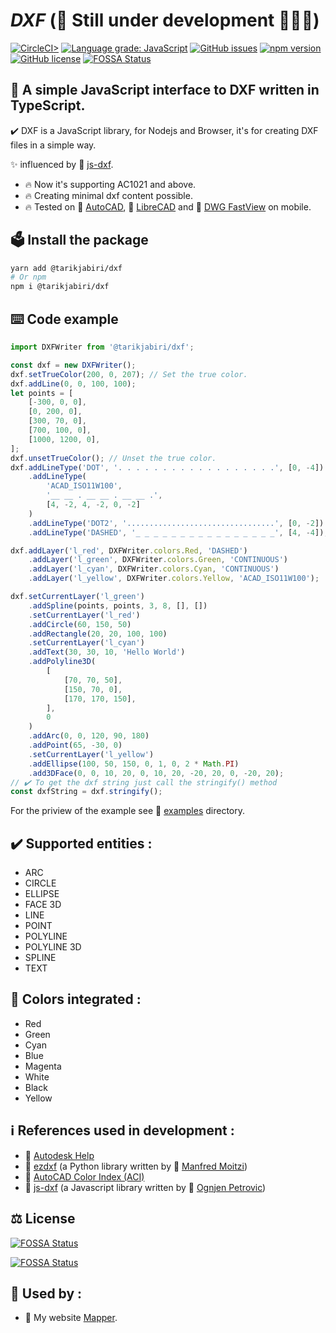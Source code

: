 # _DXF_ (🧩 Still under development 👨🏽‍💻)

[![CircleCI>](https://circleci.com/gh/tarikjabiri/dxf.svg?style=svg)](https://circleci.com/github/tarikjabiri/dxf)
[![Language grade: JavaScript](https://img.shields.io/lgtm/grade/javascript/g/tarikjabiri/dxf.svg?logo=lgtm&logoWidth=18)](https://lgtm.com/projects/g/tarikjabiri/dxf/context:javascript)
[![GitHub issues](https://img.shields.io/github/issues/tarikjabiri/dxf)](https://github.com/tarikjabiri/dxf/issues)
[![npm version](https://badge.fury.io/js/%40tarikjabiri%2Fdxf.svg)](https://badge.fury.io/js/%40tarikjabiri%2Fdxf)
[![GitHub license](https://img.shields.io/github/license/tarikjabiri/dxf)](https://github.com/tarikjabiri/dxf/blob/master/LICENSE.md)
[![FOSSA Status](https://app.fossa.com/api/projects/git%2Bgithub.com%2Ftarikjabiri%2Fdxf.svg?type=shield)](https://app.fossa.com/projects/git%2Bgithub.com%2Ftarikjabiri%2Fdxf?ref=badge_shield)

<!---[![Build Status](https://www.travis-ci.com/tarikjabiri/dxf.svg?branch=master)](https://www.travis-ci.com/tarikjabiri/dxf)-->
<!---[![Build status](https://ci.appveyor.com/api/projects/status/0k7rcm5jovyr05ua?svg=true)](https://ci.appveyor.com/project/tarikjabiri/dxf)-->
<!---[![Total alerts](https://img.shields.io/lgtm/alerts/g/tarikjabiri/dxf.svg?logo=lgtm&logoWidth=18)](https://lgtm.com/projects/g/tarikjabiri/dxf/alerts/)-->

## 🌟 A simple JavaScript interface to DXF written in TypeScript.

✔️ DXF is a JavaScript library, for Nodejs and Browser, it's for creating DXF files in a simple way.

✨ influenced by 🔗 [js-dxf](https://github.com/ognjen-petrovic/js-dxf).

-   🔥 Now it's supporting AC1021 and above.
-   🔥 Creating minimal dxf content possible.
-   🔥 Tested on 🔗 [AutoCAD](https://www.autodesk.com/products/autocad/overview), 🔗 [LibreCAD](https://librecad.org/) and 🔗 [DWG FastView](https://play.google.com/store/apps/details?id=com.gstarmc.android&hl=en&gl=US) on mobile.

## 🗳️ Install the package

```bash
yarn add @tarikjabiri/dxf
# Or npm
npm i @tarikjabiri/dxf
```

## ⌨️ Code example

```javascript
import DXFWriter from '@tarikjabiri/dxf';

const dxf = new DXFWriter();
dxf.setTrueColor(200, 0, 207); // Set the true color.
dxf.addLine(0, 0, 100, 100);
let points = [
    [-300, 0, 0],
    [0, 200, 0],
    [300, 70, 0],
    [700, 100, 0],
    [1000, 1200, 0],
];
dxf.unsetTrueColor(); // Unset the true color.
dxf.addLineType('DOT', '. . . . . . . . . . . . . . . . . .', [0, -4])
    .addLineType(
        'ACAD_ISO11W100',
        '__ __ . __ __ . __ __ .',
        [4, -2, 4, -2, 0, -2]
    )
    .addLineType('DOT2', '.................................', [0, -2])
    .addLineType('DASHED', '_ _ _ _ _ _ _ _ _ _ _ _ _ _ _ _', [4, -4]);

dxf.addLayer('l_red', DXFWriter.colors.Red, 'DASHED')
    .addLayer('l_green', DXFWriter.colors.Green, 'CONTINUOUS')
    .addLayer('l_cyan', DXFWriter.colors.Cyan, 'CONTINUOUS')
    .addLayer('l_yellow', DXFWriter.colors.Yellow, 'ACAD_ISO11W100');

dxf.setCurrentLayer('l_green')
    .addSpline(points, points, 3, 8, [], [])
    .setCurrentLayer('l_red')
    .addCircle(60, 150, 50)
    .addRectangle(20, 20, 100, 100)
    .setCurrentLayer('l_cyan')
    .addText(30, 30, 10, 'Hello World')
    .addPolyline3D(
        [
            [70, 70, 50],
            [150, 70, 0],
            [170, 170, 150],
        ],
        0
    )
    .addArc(0, 0, 120, 90, 180)
    .addPoint(65, -30, 0)
    .setCurrentLayer('l_yellow')
    .addEllipse(100, 50, 150, 0, 1, 0, 2 * Math.PI)
    .add3DFace(0, 0, 10, 20, 0, 10, 20, -20, 20, 0, -20, 20);
// ✔️ To get the dxf string just call the stringify() method
const dxfString = dxf.stringify();
```

For the priview of the example see 🔗 [examples](https://github.com/tarikjabiri/dxf/tree/master/examples) directory.

## ✔️ Supported entities :

-   ARC
-   CIRCLE
-   ELLIPSE
-   FACE 3D
-   LINE
-   POINT
-   POLYLINE
-   POLYLINE 3D
-   SPLINE
-   TEXT

## 💉 Colors integrated :

-   Red
-   Green
-   Cyan
-   Blue
-   Magenta
-   White
-   Black
-   Yellow

## ℹ️ References used in development :

-   🔗 [Autodesk Help](http://help.autodesk.com/view/OARX/2018/ENU/?guid=GUID-235B22E0-A567-4CF6-92D3-38A2306D73F3)
-   🔗 [ezdxf](https://ezdxf.readthedocs.io/en/stable/) (a Python library written by 🔗 [Manfred Moitzi](https://github.com/mozman))
-   🔗 [AutoCAD Color Index (ACI)](https://gohtx.com/acadcolors.php)
-   🔗 [js-dxf](https://github.com/ognjen-petrovic/js-dxf) (a Javascript library written by 🔗 [Ognjen Petrovic](https://github.com/ognjen-petrovic))

## ⚖️ License

[![FOSSA Status](https://app.fossa.com/api/projects/git%2Bgithub.com%2Ftarikjabiri%2Fdxf.svg?type=large)](https://app.fossa.com/projects/git%2Bgithub.com%2Ftarikjabiri%2Fdxf?ref=badge_large)


[![FOSSA Status](https://app.fossa.com/api/projects/git%2Bgithub.com%2Ftarikjabiri%2Fdxf.svg?type=large)](https://app.fossa.com/projects/git%2Bgithub.com%2Ftarikjabiri%2Fdxf?ref=badge_large)

## 💯 Used by :

-   💖 My website [Mapper](https://mapper.ma).